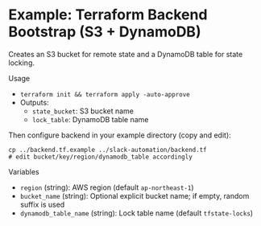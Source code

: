 # Example: Terraform Backend Bootstrap (S3 + DynamoDB)

Creates an S3 bucket for remote state and a DynamoDB table for state locking.

Usage
- `terraform init && terraform apply -auto-approve`
- Outputs:
  - `state_bucket`: S3 bucket name
  - `lock_table`: DynamoDB table name

Then configure backend in your example directory (copy and edit):
```
cp ../backend.tf.example ../slack-automation/backend.tf
# edit bucket/key/region/dynamodb_table accordingly
```

Variables
- `region` (string): AWS region (default `ap-northeast-1`)
- `bucket_name` (string): Optional explicit bucket name; if empty, random suffix is used
- `dynamodb_table_name` (string): Lock table name (default `tfstate-locks`)

